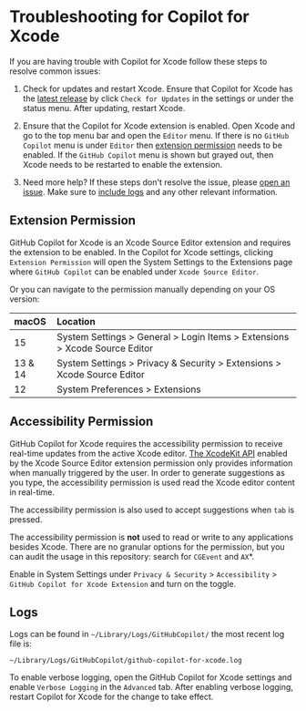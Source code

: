 # Troubleshooting for Copilot for Xcode

If you are having trouble with Copilot for Xcode follow these steps to resolve
common issues:

1. Check for updates and restart Xcode. Ensure that Copilot for Xcode has the
   [latest release](https://github.com/github/CopilotForXcoude/releases/latest)
   by click `Check for Updates` in the settings or under the status menu. After
   updating, restart Xcode.

2. Ensure that the Copilot for Xcode extension is enabled. Open Xcode and go to
   the top menu bar and open the `Editor` menu. If there is no `GitHub Copilot`
   menu is under `Editor` then [extension permission](#extension-permission)
   needs to be enabled. If the `GitHub Copilot` menu is shown but grayed out,
   then Xcode needs to be restarted to enable the extension.

3. Need more help? If these steps don't resolve the issue, please [open an
   issue](https://github.com/github/CopilotForXcode/issues/new/choose). Make
   sure to [include logs](#logs) and any other relevant information.

## Extension Permission

GitHub Copilot for Xcode is an Xcode Source Editor extension and requires the
extension to be enabled. In the Copilot for Xcode settings, clicking `Extension
Permission` will open the System Settings to the Extensions page where `GitHub
Copilot` can be enabled under `Xcode Source Editor`.

Or you can navigate to the permission manually depending on your OS version:

| macOS | Location |
| :--- | :--- |
| 15 | System Settings > General > Login Items > Extensions > Xcode Source Editor |
| 13 & 14 | System Settings > Privacy & Security  > Extensions > Xcode Source Editor |
| 12 | System Preferences > Extensions |

## Accessibility Permission

GitHub Copilot for Xcode requires the accessibility permission to receive
real-time updates from the active Xcode editor. [The XcodeKit
API](https://developer.apple.com/documentation/xcodekit)
enabled by the Xcode Source Editor extension permission only provides
information when manually triggered by the user. In order to generate
suggestions as you type, the accessibility permission is used read the
Xcode editor content in real-time.

The accessibility permission is also used to accept suggestions when `tab` is
pressed.

The accessibility permission is __not__ used to read or write to any
applications besides Xcode. There are no granular options for the permission,
but you can audit the usage in this repository: search for `CGEvent` and `AX`*.

Enable in System Settings under `Privacy & Security` > `Accessibility` > 
`GitHub Copilot for Xcode Extension` and turn on the toggle.

## Logs

Logs can be found in `~/Library/Logs/GitHubCopilot/` the most recent log file
is:

```
~/Library/Logs/GitHubCopilot/github-copilot-for-xcode.log
```

To enable verbose logging, open the GitHub Copilot for Xcode settings and enable
`Verbose Logging` in the `Advanced` tab. After enabling verbose logging, restart
Copilot for Xcode for the change to take effect.
